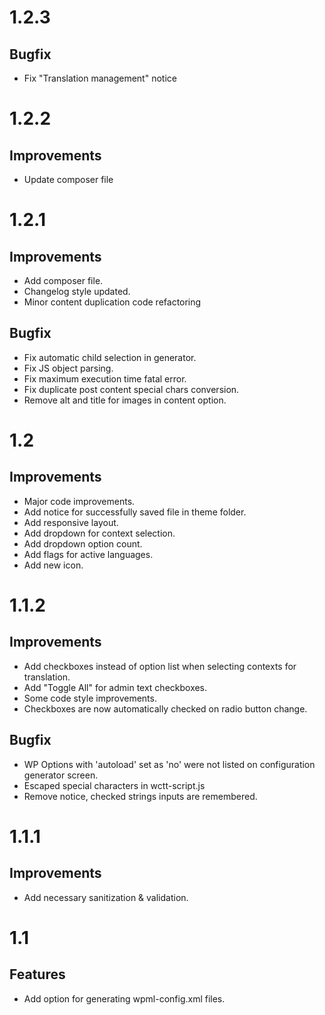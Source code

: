 # 1.2.3

## Bugfix

* Fix "Translation management" notice

# 1.2.2

## Improvements

* Update composer file

# 1.2.1

## Improvements

* Add composer file.
* Changelog style updated.
* Minor content duplication code refactoring

## Bugfix

* Fix automatic child selection in generator.
* Fix JS object parsing.
* Fix maximum execution time fatal error.
* Fix duplicate post content special chars conversion.
* Remove alt and title for images in content option.

# 1.2

## Improvements

* Major code improvements.
* Add notice for successfully saved file in theme folder.
* Add responsive layout.
* Add dropdown for context selection.
* Add dropdown option count.
* Add flags for active languages.
* Add new icon.

# 1.1.2

## Improvements

* Add checkboxes instead of option list when selecting contexts for translation.
* Add "Toggle All" for admin text checkboxes.
* Some code style improvements.
* Checkboxes are now automatically checked on radio button change.

## Bugfix

* WP Options with 'autoload' set as 'no' were not listed on configuration generator screen.
* Escaped special characters in wctt-script.js
* Remove notice, checked strings inputs are remembered.

# 1.1.1

## Improvements

* Add necessary sanitization & validation.

# 1.1

## Features

* Add option for generating wpml-config.xml files.